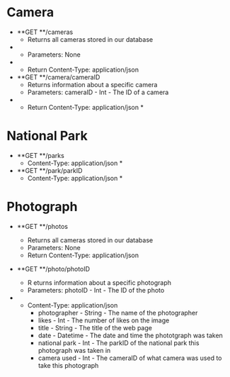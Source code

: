 # Camera

* **GET **/cameras
  * Returns all cameras stored in our database
* * Parameters: None
* * Return Content-Type: application/json
* **GET **/camera/cameraID
  * Returns information about a specific camera
  * Parameters: cameraID - Int - The ID of a camera
* * Return Content-Type: application/json
    * 

# National Park

* **GET **/parks
  * Content-Type: application/json
    * 
* **GET **/park/parkID
  * Content-Type: application/json
    * 

# Photograph

* **GET **/photos
  * Returns all cameras stored in our database
  * Parameters: None
  * Return Content-Type: application/json

* **GET **/photo/photoID
  * R    eturns information about a specific photograph
  * Parameters: photoID - Int - The ID of the photo
* * Content-Type: application/json
    * photographer - String - The name of the photographer
    * likes - Int - The number of likes on the image
    * title - String - The title of the web page
    * date  - Datetime - The date and time the phototgraph was taken
    * national park - Int - The parkID of the national park this photograph was taken in
    * camera used - Int - The cameraID of what camera was used to take this photograph



